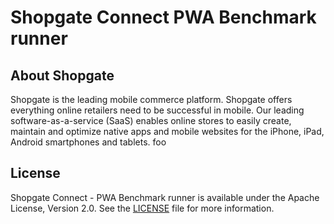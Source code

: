 # Shopgate Connect PWA Benchmark runner

## About Shopgate
Shopgate is the leading mobile commerce platform.
Shopgate offers everything online retailers need to be successful in mobile. Our leading
software-as-a-service (SaaS) enables online stores to easily create, maintain and optimize native
apps and mobile websites for the iPhone, iPad, Android smartphones and tablets.
foo
## License
Shopgate Connect - PWA Benchmark runner is available under the Apache License, Version 2.0.
See the [LICENSE](./LICENSE) file for more information.
